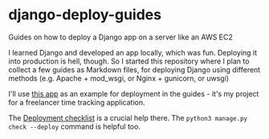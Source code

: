 # django-deploy-guides
Guides on how to deploy a Django app on a server like an AWS EC2

I learned Django and developed an app locally, which was fun. Deploying it into production is hell, though. So I started this repository where I plan to collect a few guides as Markdown files, for deploying Django using different methods (e.g. Apache + mod_wsgi, or Nginx + gunicorn, or uwsgi)

I'll use [this app](https://github.com/AlexEngelhardt/hired-gun) as an example for deployment in the guides - it's my project for a freelancer time tracking application.

The [Deployment checklist](https://docs.djangoproject.com/en/2.1/howto/deployment/checklist/) is a crucial help there. The `python3 manage.py check --deploy` command is helpful too.
